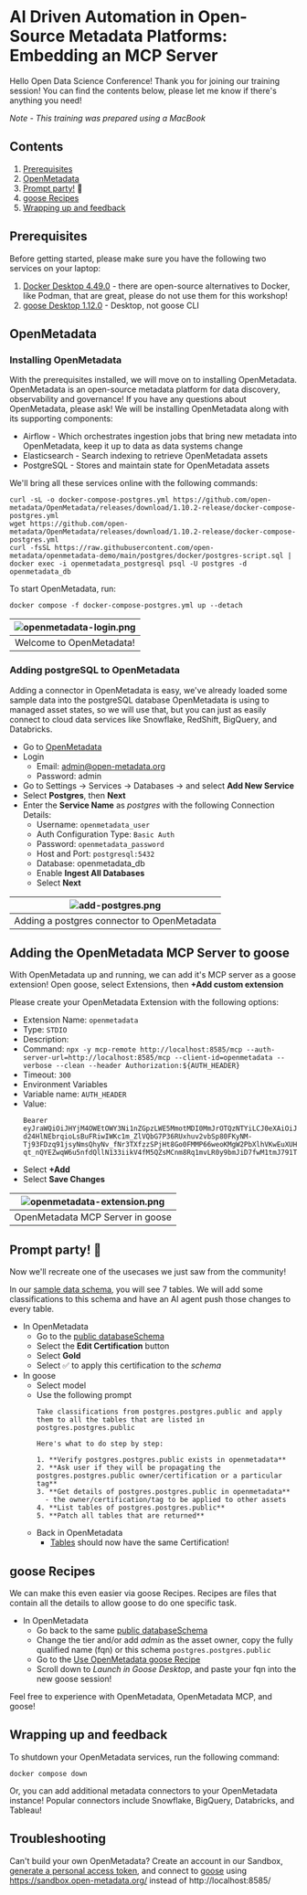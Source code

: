 # AI Driven Automation in Open-Source Metadata Platforms: Embedding an MCP Server

Hello Open Data Science Conference! Thank you for joining our training session! You can find the contents below, please let me know if there's anything you need!

*Note - This training was prepared using a MacBook*

## Contents
1. [Prerequisites](#prerequisites)
2. [OpenMetadata](#openmetadata)
3. [Prompt party!](#party) 🎉
4. [goose Recipes](#goose)
5. [Wrapping up and feedback](#end)

## Prerequisites <a name="prerequisites"></a>
Before getting started, please make sure you have the following two services on your laptop:
1. [Docker Desktop 4.49.0](https://www.docker.com/products/docker-desktop/) - there are open-source alternatives to Docker, like Podman, that are great, please do not use them for this workshop!
2. [goose Desktop 1.12.0](https://block.github.io/goose/docs/quickstart/) - Desktop, not goose CLI

## OpenMetadata <a name="openmetadata"></a>
### Installing OpenMetadata
With the prerequisites installed, we will move on to installing OpenMetadata. OpenMetadata is an open-source metadata platform for data discovery, observability and governance! If you have any questions about OpenMetadata, please ask! We will be installing OpenMetadata along with its supporting components:

 * Airflow - Which orchestrates ingestion jobs that bring new metadata into OpenMetadata, keep it up to data as data systems change
 * Elasticsearch - Search indexing to retrieve OpenMetadata assets
 * PostgreSQL - Stores and maintain state for OpenMetadata assets

We'll bring all these services online with the following commands:

```
curl -sL -o docker-compose-postgres.yml https://github.com/open-metadata/OpenMetadata/releases/download/1.10.2-release/docker-compose-postgres.yml
wget https://github.com/open-metadata/OpenMetadata/releases/download/1.10.2-release/docker-compose-postgres.yml
curl -fsSL https://raw.githubusercontent.com/open-metadata/openmetadata-demo/main/postgres/docker/postgres-script.sql | docker exec -i openmetadata_postgresql psql -U postgres -d openmetadata_db
```

To start OpenMetadata, run:

```
docker compose -f docker-compose-postgres.yml up --detach
```

| ![openmetadata-login.png](./images/openmetadata-login.png) |
|:--:|
| Welcome to OpenMetadata! |

### Adding postgreSQL to OpenMetadata
Adding a connector in OpenMetadata is easy, we've already loaded some sample data into the postgreSQL database OpenMetadata is using to managed asset states, so we will use that, but you can just as easily connect to cloud data services like Snowflake, RedShift, BigQuery, and Databricks.

* Go to [OpenMetadata](http://localhost:8585/)
* Login
  * Email: admin@open-metadata.org
  * Password: admin
* Go to Settings -> Services -> Databases -> and select **Add New Service**
* Select **Postgres**, then **Next**
* Enter the **Service Name** as *postgres* with the following Connection Details:
  * Username: `openmetadata_user`
  * Auth Configuration Type: `Basic Auth`
  * Password: `openmetadata_password`
  * Host and Port: `postgresql:5432`
  * Database: openmetadata_db
  * Enable **Ingest All Databases**
  * Select **Next**
 
| ![add-postgres.png](./images/add-postgres.png) |
|:--:|
| Adding a postgres connector to OpenMetadata |

## Adding the OpenMetadata MCP Server to goose <a name="setup"></a>
With OpenMetadata up and running, we can add it's MCP server as a goose extension! Open goose, select Extensions, then **+Add custom extension**

Please create your OpenMetadata Extension with the following options:
* Extension Name: `openmetadata`
* Type: `STDIO`
* Description:
* Command: `npx -y mcp-remote http://localhost:8585/mcp --auth-server-url=http://localhost:8585/mcp --client-id=openmetadata --verbose --clean --header Authorization:${AUTH_HEADER}`
* Timeout: `300`
* Environment Variables
 * Variable name: `AUTH_HEADER`
 * Value:
   ```
   Bearer eyJraWQiOiJHYjM4OWEtOWY3Ni1nZGpzLWE5MmotMDI0MmJrOTQzNTYiLCJ0eXAiOiJKV1QiLCJhbGciOiJSUzI1NiJ9.eyJzdWIiOiJhZG1pbiIsImlzQm90IjpmYWxzZSwiaXNzIjoib3Blbi1tZXRhZGF0YS5vcmciLCJpYXQiOjE2NjM5Mzg0NjIsImVtYWlsIjoiYWRtaW5Ab3Blbm1ldGFkYXRhLm9yZyJ9.tS8um_5DKu7HgzGBzS1VTA5uUjKWOCU0B_j08WXBiEC0mr0zNREkqVfwFDD-d24HlNEbrqioLsBuFRiwIWKc1m_ZlVQbG7P36RUxhuv2vbSp80FKyNM-Tj93FDzq91jsyNmsQhyNv_fNr3TXfzzSPjHt8Go0FMMP66weoKMgW2PbXlhVKwEuXUHyakLLzewm9UMeQaEiRzhiTMU3UkLXcKbYEJJvfNFcLwSl9W8JCO_l0Yj3ud-qt_nQYEZwqW6u5nfdQllN133iikV4fM5QZsMCnm8Rq1mvLR0y9bmJiD7fwM1tmJ791TUWqmKaTnP49U493VanKpUAfzIiOiIbhg
   ```
 * Select **+Add**
* Select **Save Changes**

| ![openmetadata-extension.png](./images/openmetadata-extension.png) |
|:--:|
| OpenMetadata MCP Server in goose |

## Prompt party! 🎉 <a name="party"></a>
Now we'll recreate one of the usecases we just saw from the community!

In our [sample data schema](http://localhost:8585/databaseSchema/postgres.postgres.public), you will see 7 tables. We will add some classifications to this schema and have an AI agent push those changes to every table.

* In OpenMetadata
  * Go to the [public databaseSchema](http://localhost:8585/databaseSchema/postgres.postgres.public)
  * Select the **Edit Certification** button
  * Select **Gold**
  * Select :white_check_mark: to apply this certification to the *schema*
* In goose
  * Select model
  * Use the following prompt
    ```
    Take classifications from postgres.postgres.public and apply them to all the tables that are listed in postgres.postgres.public

    Here's what to do step by step:

    1. **Verify postgres.postgres.public exists in openmetadata**
    2. **Ask user if they will be propagating the postgres.postgres.public owner/certification or a particular tag**
    3. **Get details of postgres.postgres.public in openmetadata**
      - the owner/certification/tag to be applied to other assets
    4. **List tables of postgres.postgres.public**
    5. **Patch all tables that are returned**
    ```
  * Back in OpenMetadata
    * [Tables](http://localhost:8585/table/postgres.postgres.public.actor) should now have the same Certification!   
## goose Recipes <a name="goose"></a>
We can make this even easier via goose Recipes. Recipes are files that contain all the details to allow goose to do one specific task.

* In OpenMetadata
  * Go back to the same [public databaseSchema](http://localhost:8585/databaseSchema/postgres.postgres.public)
  * Change the tier and/or add *admin* as the asset owner, copy the fully qualified name (fqn) or this schema `postgres.postgres.public`
  * Go to the [Use OpenMetadata goose Recipe](https://block.github.io/goose/recipes/detail?id=use-openmetadata)
  * Scroll down to *Launch in Goose Desktop*, and paste your fqn into the new goose session!

Feel free to experience with OpenMetadata, OpenMetadata MCP, and goose!

## Wrapping up and feedback <a name="end"></a>
To shutdown your OpenMetadata services, run the following command:

```
docker compose down
```

Or, you can add additional metadata connectors to your OpenMetadata instance! Popular connectors include Snowflake, BigQuery, Databricks, and Tableau!

## Troubleshooting
Can't build your own OpenMetadata? Create an account in our Sandbox, [generate a personal access token](https://docs.open-metadata.org/latest/how-to-guides/mcp#adding-a-personal-access-token-to-your-mcp-client), and connect to [goose](#setup) using https://sandbox.open-metadata.org/ instead of http://localhost:8585/
